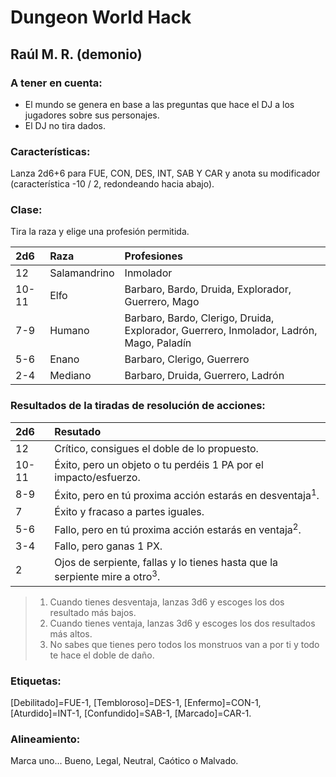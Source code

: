 # Dungeon World Hack## Raúl M. R. (demonio)### A tener en cuenta:* El mundo se genera en base a las preguntas que hace el DJ a los jugadores sobre sus personajes.* El DJ no tira dados.### Características:Lanza 2d6+6 para FUE, CON, DES, INT, SAB Y CAR y anota su modificador (característica -10 / 2, redondeando hacia abajo).### Clase:Tira la raza y elige una profesión permitida.| 2d6 | Raza | Profesiones || :---- | :---- | :---- || 12 | Salamandrino | Inmolador || 10-11 | Elfo | Barbaro, Bardo, Druida, Explorador, Guerrero, Mago || 7-9 | Humano | Barbaro, Bardo, Clerigo, Druida, Explorador, Guerrero, Inmolador, Ladrón, Mago, Paladín || 5-6 | Enano | Barbaro, Clerigo, Guerrero || 2-4 | Mediano | Barbaro, Druida, Guerrero, Ladrón |### Resultados de la tiradas de resolución de acciones:| 2d6 | Resutado || :---- | :---- || 12 | Crítico, consigues el doble de lo propuesto. || 10-11 | Éxito, pero un objeto o tu perdéis 1 PA por el impacto/esfuerzo. || 8-9 | Éxito, pero en tú proxima acción estarás en desventaja<sup>1</sup>. || 7 | Éxito y fracaso a partes iguales. || 5-6 | Fallo, pero en tú proxima acción estarás en ventaja<sup>2</sup>. || 3-4 | Fallo, pero ganas 1 PX. || 2 | Ojos de serpiente, fallas y lo tienes hasta que la serpiente mire a otro<sup>3</sup>. |> 1. Cuando tienes desventaja, lanzas 3d6 y escoges los dos resultado más bajos.  > 2. Cuando tienes ventaja, lanzas 3d6 y escoges los dos resultados más altos.> 3. No sabes que tienes pero todos los monstruos van a por ti y todo te hace el doble de daño.### Etiquetas:[Debilitado]=FUE-1, [Tembloroso]=DES-1, [Enfermo]=CON-1, [Aturdido]=INT-1, [Confundido]=SAB-1, [Marcado]=CAR-1.### Alineamiento:Marca uno... Bueno, Legal, Neutral, Caótico o Malvado.